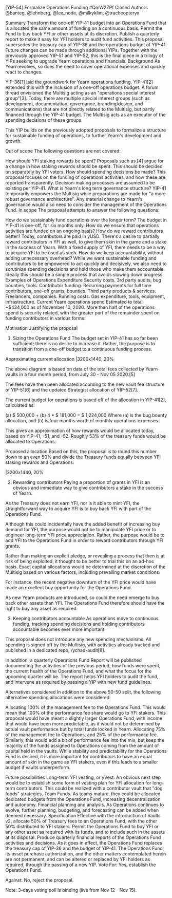 [YIP-54] Formalize Operations Funding #QmW2ZPf
Closed
Authors
@banteg, @lehnberg, @lex_node, @milkyklim, @tracheopteryx

Summary
Transform the one-off YIP-41 budget into an Operations Fund that is allocated the same amount of funding on a continuous basis.
Permit the Fund to buy back YFI or other assets at its discretion.
Publish a quarterly report to make it easy for YFI holders to audit fund activities.
This proposal supersedes the treasury cap of YIP-36 and the operations budget of YIP-41. Future changes can be made through additional YIPs.
Together with the previously approved YIP-51 and YIP-52, this is the final piece in a trilogy of YIPs seeking to upgrade Yearn operations and financials.
Background
As Yearn evolves, so does the need to cover operational expenses and quickly react to changes.

YIP-36[1] laid the groundwork for Yearn operations funding. YIP-41[2] extended this with the inclusion of a one-off operations budget. A forum thread envisioned the Multisig acting as an "operations special interest group"[3]. Today, there are multiple special interest groups (such as development, documentation, governance, branding/design, and communications) that are not directly related to the Multisig, but partly financed through the YIP-41 budget. The Multisig acts as an executor of the spending decisions of these groups.

This YIP builds on the previously adopted proposals to formalize a structure for sustainable funding of operations, to further Yearn's development and growth.

Out of scope
The following questions are not covered:

How should YFI staking rewards be spent? Proposals such as [4] argue for a change in how staking rewards should be spent. This should be decided on separately by YFI voters.
How should spending decisions be made? This proposal focuses on the funding of operations activities, and how these are reported transparently. Decision-making processes are assumed to be existing per YIP-41.
What is Yearn's long term governance structure? YIP-41 temporarily empowers the Multisig while preparations are made for "a more robust governance architecture". Any material change to Yearn's governance would also need to consider the management of the Operations Fund.
In scope
The proposal attempts to answer the following questions:

How do we sustainably fund operations over the longer term? The budget in YIP-41 is one-off, for six months only. How do we ensure that operations activities are funded on an ongoing basis?
How do we reward contributors better? Today, contributors are paid in yUSD. There's a desire to partially reward contributors in YFI as well, to give them skin in the game and a stake in the success of Yearn. With a fixed supply of YFI, there needs to be a way to acquire YFI to be used as such.
How do we keep accountability, without adding unnecessary overhead? While we want sustainable funding and contributors to be empowered to act quickly and decisively, we also need to scrutinize spending decisions and hold those who make them accountable. Ideally this should be a simple process that avoids slowing down progress.
Examples of Operations Expenditure
Security costs. 3rd party audits, bug bounties, tools.
Contributor funding. Recurring payments for full time contributors, one-off grants, bounties.
Third party products & services. Freelancers, companies.
Running costs. Gas expenditure, tools, equipment, infrastructure.
Current Yearn operations spend
Estimated to total ~$434,000 as of November 10, 2020. More than half of the operations spend is security related, with the greater part of the remainder spent on funding contributors in various forms.



Motivation
Justifying the proposal
1. Sizing the Operations Fund
The budget set in YIP-41 has so far been sufficient; there is no desire to increase it. Rather, the purpose is to transition from a one-off budget to a continuous funding process.

Approximating current allocation
|3200x1440, 20%

The above diagram is based on data of the total fees collected by Yearn vaults in a four month period, from July 30 - Nov 05 2020.[5]

The fees have then been allocated according to the new vault fee structure of YIP-51[6] and the updated Strategist allocation of YIP-52[7].

The current budget for operations is based off of the allocation in YIP-41[2], calculated as:

(a) $ 500,000 + (b) 4 * $ 181,000 = $ 1,224,000 
Where (a) is the bug bounty allocation, and (b) is four months worth of monthly operations expenses.

This gives an approximation of how rewards would be allocated today, based on YIP-41, -51, and -52. Roughly 53% of the treasury funds would be allocated to Operations.

Proposed allocation
Based on this, the proposal is to round this number down to an even 50% and divide the Treasury funds equally between YFI staking rewards and Operations:

|3200x1440, 20%

2. Rewarding contributors
Paying a proportion of grants in YFI is an obvious and immediate way to give contributors a stake in the success of Yearn.

As the Treasury does not earn YFI, nor is it able to mint YFI, the straightforward way to acquire YFI is to buy back YFI with part of the Operations Fund.

Although this could incidentally have the added benefit of increasing buy demand for YFI, the purpose would not be to manipulate YFI price or to engineer long-term YFI price appreciation. Rather, the purpose would be to add YFI to the Operations Fund in order to reward contributors through YFI grants.

Rather than making an explicit pledge, or revealing a process that then is at risk of being exploited, it thought to be better to trial this on an ad-hoc basis. Exact capital allocations would be determined at the discretion of the Multisig based on various factors, including prevailing market conditions.

For instance, the recent negative downturn of the YFI price would have made an excellent buy opportunity for the Operations Fund.

As new Yearn products are introduced, so could the need emerge to buy back other assets than YFI. The Operations Fund therefore should have the right to buy any asset as required.

3. Keeping contributors accountable
As operations move to continuous funding, tracking spending decisions and holding contributors accountable becomes ever more important.

This proposal does not introduce any new spending mechanisms. All spending is signed off by the Multisig, with activities already tracked and published in a dedicated repo, /ychad-audit[8].

In addition, a quarterly Operations Fund Report will be published documenting the activities of the previous period, how funds were spent, the current health of the Operations Fund, and what the focus for the upcoming quarter will be. The report helps YFI holders to audit the fund, and intervene as required by passing a YIP with new fund guidelines.

Alternatives considered
In addition to the above 50-50 split, the following alternative spending allocations were considered:

Allocating 100% of the management fee to the Operations Fund. This would mean that 100% of the performance fee share would go to YFI stakers. This proposal would have meant a slightly larger Operations Fund, with income that would have been more predictable, as it would not be determined by actual vault performance but by total funds locked in Yearn.
Allocating 75% of the management fee to Operations, and 25% of the performance fee. Similarly, this would add a bit of performance fee into the mix, but keep the majority of the funds assigned to Operations coming from the amount of capital held in the vaults.
While stability and predictability for the Operations Fund is desired, it is more important for contributors to have an equal amount of skin in the game as YFI stakers, even if this leads to a smaller budget if vaults underperform.

Future possibilities
Long-term YFI vesting, or yVest. An obvious next step would be to establish some form of vesting plan for YFI allocation for long-term contributors. This could be realized with a contributor vault that "dog foods" strategies.
Team Funds. As teams mature, they could be allocated dedicated budgets from the Operations Fund, increasing decentralization and autonomy.
Financial planning and analysis. As Operations continues to evolve, further planning, budgeting, and forecasting can be added when deemed necessary.
Specification
Effective with the introduction of Vaults v2, allocate 50% of Treasury fees to an Operations Fund, with the other 50% distributed to YFI stakers.
Permit the Operations Fund to buy YFI or any other asset as required with its funds, and to include such in the assets at its disposal.
Produce quarterly financial reports of the Operations Fund activities and decisions.
As it goes in effect, the Operations Fund replaces the treasury cap of YIP-36 and the budget of YIP-41.
The Operations Fund, its asset purchase authorization, and the other matters contemplated herein are not permanent, and can be altered or replaced by YFI holders as required, through the passing of a new YIP.
Vote
For: Yes, establish the Operations Fund.

Against: No, reject the proposal.

Note: 3-days voting poll is binding (live from Nov 12 - Nov 15).
